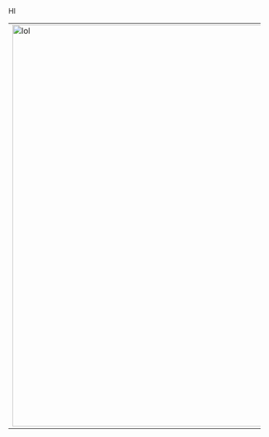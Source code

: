 <!DOCTYPE html>
<html lang="en" dir="ltr">

  <head>
    <meta charset="utf-8">
HI
  </head>

  <body>
    <table cellspacing='20'>
      <tr>
        <td><img src="https://i.pinimg.com/originals/8b/df/d8/8bdfd8599eac3b35e32136dccaacc10b.jpg" alt="lol" width="800" height="800">
  </body>
</html>
